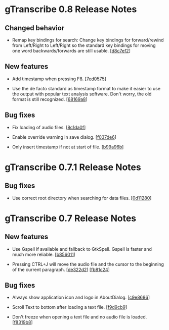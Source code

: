 gTranscribe 0.8 Release Notes
=============================

Changed behavior
------------

  * Remap key bindings for search:
    Change key bindings for forward/rewind from <CTRL>Left/Right to
    <CRTL><SHIFT>Left/Right so the standard key bindings for moving one
    word backwards/forwards are still usable.
    [[d8c7ef2](https://github.com/innir/gtranscribe/commit/d8c7ef29f6cd200202f34df6597e2bcce3ec80d4)]


New features
------------

  * Add timestamp when pressing F8.
    [[7ed0575](https://github.com/innir/gtranscribe/commit/7ed05758c550c3f8c0d0fb6d73d26ce705c0f771)]

  * Use the de facto standard as timestamp format to make it easier to use the
    output with popular text analysis software. Don't worry, the old format is
    still recognized.
    [[68169a8](https://github.com/innir/gtranscribe/commit/68169a8d968f98f587a137c4c039ca89b09cf369)]


Bug fixes
---------

  * Fix loading of audio files.
    [[8c1da0f](https://github.com/innir/gtranscribe/commit/8c1da0f705edd1915aced4fa2359b76ca662a3ae)]

  * Enable override warning in save dialog.
    [[f037de6](https://github.com/innir/gtranscribe/commit/f037de662a4204f19e35744c0d1d62b4da7211a2)]

  * Only insert timestamp if not at start of file.
    [[b99a96b](https://github.com/innir/gtranscribe/commit/b99a96b3952ec99e284a1a285d0d99a96ced22b0)]



gTranscribe 0.7.1 Release Notes
=============================

Bug fixes
---------

  * Use correct root directory when searching for data files.
    [[0d11280](https://github.com/innir/gtranscribe/commit/0d1128074e4def421db6c3d1fd396c98a045fac0)]



gTranscribe 0.7 Release Notes
=============================

New features
------------

  * Use Gspell if available and fallback to GtkSpell. Gspell is faster and much
    more reliable.
    [[b856011](https://github.com/innir/gtranscribe/commit/b8560119670be36b93c074ddc4a843e7cdda33b1)]

  * Pressing CTRL+J will move the audio file and the cursor to the beginning of
    the current paragraph.
    [[de322d2](https://github.com/innir/gtranscribe/commit/de322d2a2eef0a13dd596468a21c9e13c551ff3f)]
    [[fb81c24](https://github.com/innir/gtranscribe/commit/fb81c24995285cbdb13b1eba9a44eee3da6395ca)]


Bug fixes
---------

  * Always show application icon and logo in AboutDialog.
    [[c9e8686](https://github.com/innir/gtranscribe/commit/c9e8686b3efeda3a04d0c411f1b2044568b5ca75)]

  * Scroll Text to bottom after loading a text file.
    [[f9d9cb9](https://github.com/innir/gtranscribe/commit/f9d9cb91e0eebcb16fe343b8cd38117548082084)]

  * Don't freeze when opening a text file and no audio file is loaded.
    [[f8319b8](https://github.com/innir/gtranscribe/commit/f8319b867738579e83e13bb9c23f4464df0f1c4f)]
